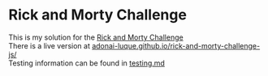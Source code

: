 # Rick and Morty Challenge

This is my solution for the [Rick and Morty Challenge](https://wikichipax.notion.site/Rick-and-Morty-Challenge-84a1b794dc09429fb3178c2a24e7c217)  
There is a live version at [adonai-luque.github.io/rick-and-morty-challenge-js/](https://adonai-luque.github.io/rick-and-morty-challenge-js/)  
Testing information can be found in [testing.md](./testing.md)  
